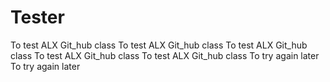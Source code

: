 # Tester
To test  ALX Git_hub class
To test  ALX Git_hub class
To test  ALX Git_hub class
To test  ALX Git_hub class
To test  ALX Git_hub class
To try again later
To try again later
